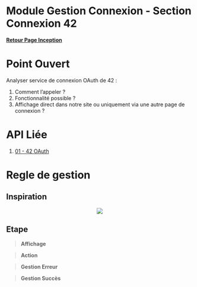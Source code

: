 # Module Gestion Connexion - Section Connexion 42

**[Retour Page Inception](./00_Page_Transcendence.md)**

# Point Ouvert

Analyser service de connexion OAuth de 42 :
1.	Comment l’appeler ? 
2.	Fonctionnalité possible ?
3.	Affichage direct dans notre site ou uniquement via une autre page de connexion ? 

# API Liée

1. [01 - 42 OAuth](../API/01_42OAuth.md)

# Regle de gestion

## Inspiration
<p align="center">
	<img src="./Inspiration/" />
</p>

## Etape

> **Affichage**

> **Action**

> **Gestion Erreur**

> **Gestion Succès**
